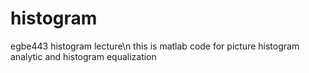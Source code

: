 # histogram
egbe443 histogram lecture\n
this is matlab code for picture histogram analytic and histogram equalization
